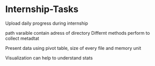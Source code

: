 # Internship-Tasks
Upload daily progress during internship

path varaible contain adress of directory 
Differnt methods perform to collect metadtat

Present data using pivot table, size of every file and memory unit

Visualization can help to understand stats

